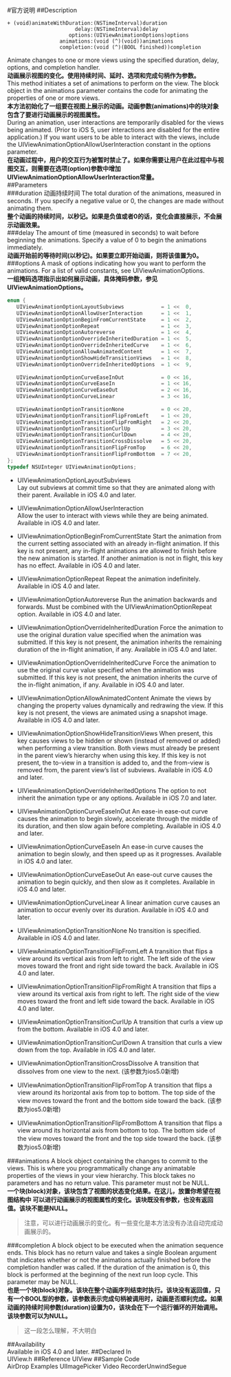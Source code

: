 #官方说明
##Description	
```objc
+ (void)animateWithDuration:(NSTimeInterval)duration  
                      delay:(NSTimeInterval)delay    
                    options:(UIViewAnimationOptions)options  
                 animations:(void (^)(void))animations 
                 completion:(void (^)(BOOL finished))completion
```
Animate changes to one or more views using the specified duration, delay, options, and completion handler.  
__动画展示视图的变化。使用持续时间、延时、选项和完成句柄作为参数。__  
This method initiates a set of animations to perform on the view. The block object in the animations parameter contains the code for animating the properties of one or more views.  
__本方法初始化了一组要在视图上展示的动画。动画参数(animations)中的块对象包含了要进行动画展示的视图属性。__  
During an animation, user interactions are temporarily disabled for the views being animated. (Prior to iOS 5, user interactions are disabled for the entire application.) If you want users to be able to interact with the views, include the
UIViewAnimationOptionAllowUserInteraction constant in the options parameter.  
__在动画过程中，用户的交互行为被暂时禁止了。如果你需要让用户在此过程中与视图交互，则需要在选项(option)参数中增加UIViewAnimationOptionAllowUserInteraction常量。__  
##Parameters	
###duration 动画持续时间
The total duration of the animations, measured in seconds. If you specify a negative value or 0, the changes are made without animating them.  
__整个动画的持续时间，以秒记。如果是负值或者0的话，变化会直接展示，不会展示动画效果。__  
###delay
The amount of time (measured in seconds) to wait before beginning the animations. Specify a value of 0 to begin the animations immediately.  
__动画开始前的等待时间(以秒记)。如果要立即开始动画，则将该值置为0。__  
###options
A mask of options indicating how you want to perform the animations. For a list of valid constants, see UIViewAnimationOptions.  
__一组掩码选项指示出如何展示动画，具体掩码参数，参见UIViewAnimationOptions。__  
```c
enum {
   UIViewAnimationOptionLayoutSubviews            = 1 <<  0,
   UIViewAnimationOptionAllowUserInteraction      = 1 <<  1,
   UIViewAnimationOptionBeginFromCurrentState     = 1 <<  2,
   UIViewAnimationOptionRepeat                    = 1 <<  3,
   UIViewAnimationOptionAutoreverse               = 1 <<  4,
   UIViewAnimationOptionOverrideInheritedDuration = 1 <<  5,
   UIViewAnimationOptionOverrideInheritedCurve    = 1 <<  6,
   UIViewAnimationOptionAllowAnimatedContent      = 1 <<  7,
   UIViewAnimationOptionShowHideTransitionViews   = 1 <<  8,
   UIViewAnimationOptionOverrideInheritedOptions  = 1 <<  9,
   
   UIViewAnimationOptionCurveEaseInOut            = 0 << 16,
   UIViewAnimationOptionCurveEaseIn               = 1 << 16,
   UIViewAnimationOptionCurveEaseOut              = 2 << 16,
   UIViewAnimationOptionCurveLinear               = 3 << 16,
   
   UIViewAnimationOptionTransitionNone            = 0 << 20,
   UIViewAnimationOptionTransitionFlipFromLeft    = 1 << 20,
   UIViewAnimationOptionTransitionFlipFromRight   = 2 << 20,
   UIViewAnimationOptionTransitionCurlUp          = 3 << 20,
   UIViewAnimationOptionTransitionCurlDown        = 4 << 20,
   UIViewAnimationOptionTransitionCrossDissolve   = 5 << 20,
   UIViewAnimationOptionTransitionFlipFromTop     = 6 << 20,
   UIViewAnimationOptionTransitionFlipFromBottom  = 7 << 20,
};
typedef NSUInteger UIViewAnimationOptions;
```
- UIViewAnimationOptionLayoutSubviews  
Lay out subviews at commit time so that they are animated along with their parent.
Available in iOS 4.0 and later.

- UIViewAnimationOptionAllowUserInteraction  
Allow the user to interact with views while they are being animated.
Available in iOS 4.0 and later.

- UIViewAnimationOptionBeginFromCurrentState
Start the animation from the current setting associated with an already in-flight animation. If this key is not present, any in-flight animations are allowed to finish before the new animation is started. If another animation is not in flight, this key has no effect.
Available in iOS 4.0 and later.
- UIViewAnimationOptionRepeat
Repeat the animation indefinitely.
Available in iOS 4.0 and later.
- UIViewAnimationOptionAutoreverse
Run the animation backwards and forwards. Must be combined with the UIViewAnimationOptionRepeat option.
Available in iOS 4.0 and later.
- UIViewAnimationOptionOverrideInheritedDuration
Force the animation to use the original duration value specified when the animation was submitted. If this key is not present, the animation inherits the remaining duration of the in-flight animation, if any.
Available in iOS 4.0 and later.
- UIViewAnimationOptionOverrideInheritedCurve
Force the animation to use the original curve value specified when the animation was submitted. If this key is not present, the animation inherits the curve of the in-flight animation, if any.
Available in iOS 4.0 and later.
- UIViewAnimationOptionAllowAnimatedContent
Animate the views by changing the property values dynamically and redrawing the view. If this key is not present, the views are animated using a snapshot image.
Available in iOS 4.0 and later.
- UIViewAnimationOptionShowHideTransitionViews
When present, this key causes views to be hidden or shown (instead of removed or added) when performing a view transition. Both views must already be present in the parent view’s hierarchy when using this key. If this key is not present, the to-view in a transition is added to, and the from-view is removed from, the parent view’s list of subviews.
Available in iOS 4.0 and later.
- UIViewAnimationOptionOverrideInheritedOptions
The option to not inherit the animation type or any options.
Available in iOS 7.0 and later.
- UIViewAnimationOptionCurveEaseInOut
An ease-in ease-out curve causes the animation to begin slowly, accelerate through the middle of its duration, and then slow again before completing.
Available in iOS 4.0 and later.
- UIViewAnimationOptionCurveEaseIn
An ease-in curve causes the animation to begin slowly, and then speed up as it progresses.
Available in iOS 4.0 and later.
- UIViewAnimationOptionCurveEaseOut
An ease-out curve causes the animation to begin quickly, and then slow as it completes.
Available in iOS 4.0 and later.
- UIViewAnimationOptionCurveLinear
A linear animation curve causes an animation to occur evenly over its duration.
Available in iOS 4.0 and later.
- UIViewAnimationOptionTransitionNone
No transition is specified.
Available in iOS 4.0 and later.
- UIViewAnimationOptionTransitionFlipFromLeft
A transition that flips a view around its vertical axis from left to right. The left side of the view moves toward the front and right side toward the back.
Available in iOS 4.0 and later.
- UIViewAnimationOptionTransitionFlipFromRight
A transition that flips a view around its vertical axis from right to left. The right side of the view moves toward the front and left side toward the back.
Available in iOS 4.0 and later.
- UIViewAnimationOptionTransitionCurlUp
A transition that curls a view up from the bottom.
Available in iOS 4.0 and later.
- UIViewAnimationOptionTransitionCurlDown
A transition that curls a view down from the top.
Available in iOS 4.0 and later.

- UIViewAnimationOptionTransitionCrossDissolve
A transition that dissolves from one view to the next.
(该参数为ios5.0新增)

- UIViewAnimationOptionTransitionFlipFromTop
A transition that flips a view around its horizontal axis from top to bottom. The top side of the view moves toward the front and the bottom side toward the back.
(该参数为ios5.0新增)
- UIViewAnimationOptionTransitionFlipFromBottom
A transition that flips a view around its horizontal axis from bottom to top. The bottom side of the view moves toward the front and the top side toward the back.
(该参数为ios5.0新增)

###animations
A block object containing the changes to commit to the views. This is where you programmatically change any animatable properties of the views in your view hierarchy. This block takes no parameters and has no return value. This parameter must not be NULL.  
__一个块(block)对象，该块包含了视图的状态变化结果。在这儿，放置你希望在视图结构中 可以进行动画展示的视图属性的变化。该块既没有参数，也没有返回值。该块不能是NULL。__    
> 注意，可以进行动画展示的变化。有一些变化是本方法没有办法自动完成动画展示的。  

###completion
A block object to be executed when the animation sequence ends. This block has no return value and takes a single Boolean argument that indicates whether or not the animations actually finished before the completion handler was called. If the duration of the animation is 0, this block is performed at the beginning of the next run loop cycle. This parameter may be NULL.    
__也是一个块(block)对象。该块在整个动画序列结束时执行。该块没有返回值，只有一个BOOL型的参数，该参数表示完成句柄被调用时，动画是否顺利完成。如果动画的持续时间参数(duration)设置为0，该块会在下一个运行循环的开始调用。该块参数可以为NULL。__  
> 这一段怎么理解，不大明白

##Availability	
Available in iOS 4.0 and later.
##Declared In	
UIView.h
##Reference	
UIView
##Sample Code	
AirDrop Examples  UIImagePicker Video RecorderUnwindSegue
